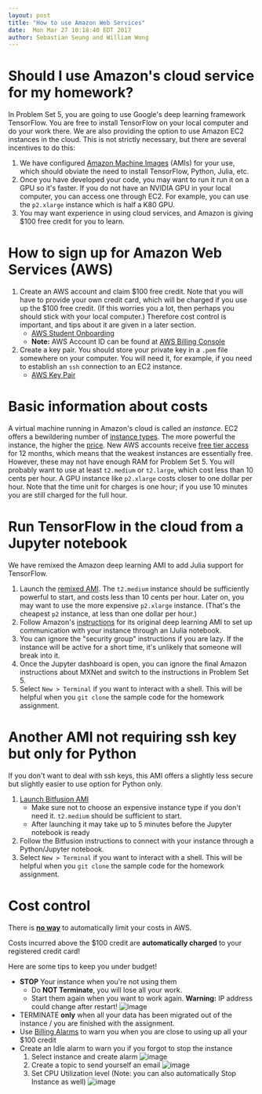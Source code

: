 ```yaml
---
layout: post
title: "How to use Amazon Web Services"
date:  Mon Mar 27 10:18:40 EDT 2017
author: Sebastian Seung and William Wong
---
```


# Should I use Amazon's cloud service for my homework?

In Problem Set 5, you are going to use Google's deep learning framework TensorFlow. You are free to install TensorFlow on your local computer and do your work there.  We are also providing the option to use Amazon EC2 instances in the cloud.  This is not strictly necessary, but there are several incentives to do this:
  1. We have configured [Amazon Machine Images](https://en.wikipedia.org/wiki/Amazon_Machine_Image) (AMIs) for your use, which should obviate the need to install TensorFlow, Python, Julia, etc. 
  2. Once you have developed your code, you may want to run it run it on a GPU so it's faster. If you do not have an NVIDIA GPU in your local computer, you can access one through EC2.  For example, you can use the `p2.xlarge` instance which is half a K80 GPU. 
  3. You may want experience in using cloud services, and Amazon is giving $100 free credit for you to learn.

# How to sign up for Amazon Web Services (AWS)

1. Create an AWS account and claim $100 free credit.  Note that you will have to provide your own credit card, which will be charged if you use up the $100 free credit.  (If this worries you a lot, then perhaps you should stick with your local computer.)  Therefore cost control is important, and tips about it are given in a later section.
    * [AWS Student Onboarding](https://drive.google.com/file/d/0B-EJQbRhH_OtR0l6bm1kT2hfenc/view?usp=sharing) 
    * __Note:__ AWS Account ID can be found at [AWS Billing Console](https://console.aws.amazon.com/billing/home?#/account)
1. Create a key pair. You should store your private key in a `.pem` file somewhere on your computer. You will need it, for example, if you need to establish an `ssh` connection to an EC2 instance.
    * [AWS Key Pair](https://console.aws.amazon.com/ec2/v2/home?region=us-east-1#KeyPairs:sort=keyName)

# Basic information about costs
A virtual machine running in Amazon's cloud is called an *instance*.  EC2 offers a bewildering number of [instance types](https://aws.amazon.com/ec2/instance-types/).  The more powerful the instance, the higher the [price](http://www.ec2instances.info/). New AWS accounts receive [free tier access](https://aws.amazon.com/free/faqs/) for 12 months, which means that the weakest instances are essentially free.  However, these may not have enough RAM for Problem Set 5. You will probably want to use at least `t2.medium` or `t2.large`, which cost less than 10 cents per hour.  A GPU instance like `p2.xlarge` costs closer to one dollar per hour.  Note that the time unit for charges is one hour; if you use 10 minutes you are still charged for the full hour.

# Run TensorFlow in the cloud from a Jupyter notebook

We have remixed the Amazon deep learning AMI to add Julia support for TensorFlow. 
    
   1. Launch the [remixed AMI](https://console.aws.amazon.com/ec2/v2/home?region=us-east-1#LaunchInstanceWizard:ami=ami-54cb7542).  The `t2.medium` instance should be sufficiently powerful to start, and costs less than 10 cents per hour.  Later on, you may want to use the more expensive `p2.xlarge` instance. (That's the cheapest `p2` instance, at less than one dollar per hour.)
   2. Follow Amazon's [instructions](https://aws.amazon.com/blogs/ai/the-aws-deep-learning-ami-now-with-ubuntu/) for its original deep learning AMI to set up communication with your instance through an IJulia notebook.
   3. You can ignore the "security group" instructions if you are lazy.  If the instance will be active for a short time, it's unlikely that someone will break into it.
   4. Once the Jupyter dashboard is open, you can ignore the final Amazon instructions about MXNet and switch to the instructions in Problem Set 5.
   5. Select `New > Terminal` if you want to interact with a shell.  This will be helpful when you `git clone` the sample code for the homework assignment.
    
# Another AMI not requiring ssh key but only for Python

If you don't want to deal with ssh keys, this AMI offers a slightly less secure but slightly easier to use option for Python only.

1. [Launch Bitfusion AMI](http://www.bitfusion.io/2016/05/09/easy-tensorflow-model-training-aws/)
   * Make sure not to choose an expensive instance type if you don't need it.  `t2.medium` should be sufficient to start.
   * After launching it may take up to 5 minutes before the Jupyter notebook is ready
1. Follow the Bitfusion instructions to connect with your instance through a Python/Jupyter notebook. 
1. Select `New > Terminal` if you want to interact with a shell.  This will be helpful when you `git clone` the sample code for the homework assignment.

# Cost control
There is __[no way](https://forums.aws.amazon.com/thread.jspa?threadID=58127)__ to automatically limit your costs in AWS.

Costs incurred above the $100 credit are __automatically charged__ to your registered credit card!

Here are some tips to keep you under budget!

* __STOP__ Your instance when you're not using them
    * Do __NOT Terminate__, you will lose all your work.
    * Start them again when you want to work again. __Warning:__ IP address could change after restart!
    ![image](https://cloud.githubusercontent.com/assets/1668987/24265114/c976a346-0fd8-11e7-9bde-cf18cdd0680b.png)
* TERMINATE __only__ when all your data has been migrated out of the instance / you are finished with the assignment.
* Use [Billing Alarms](http://docs.aws.amazon.com/awsaccountbilling/latest/aboutv2/free-tier-alarms) to warn you when you are close to using up all your $100 credit
* Create an Idle alarm to warn you if you forgot to stop the instance
    1. Select instance and create alarm
    ![image](https://cloud.githubusercontent.com/assets/1668987/24265190/0d1c6a86-0fd9-11e7-85c7-a71dd3858ee7.png)
    1. Create a topic to send yourself an email
    ![image](https://cloud.githubusercontent.com/assets/1668987/24264665/8f73565e-0fd7-11e7-9d31-4815ba0223ef.png)
    1. Set CPU Utilization level (Note: you can also automatically Stop Instance as well)
    ![image](https://cloud.githubusercontent.com/assets/1668987/24265020/8a7f030e-0fd8-11e7-9fd6-490524642155.png)

